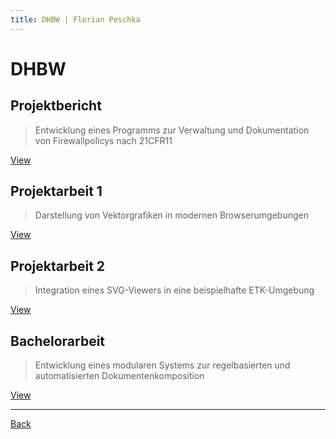 ```yaml
---
title: DHBW | Florian Peschka
---
```


# DHBW

## Projektbericht

> Entwicklung eines Programms zur Verwaltung und Dokumentation von Firewallpolicys nach 21CFR11

[View](./files/Projektbericht.pdf)

## Projektarbeit 1

> Darstellung von Vektorgrafiken in modernen Browserumgebungen

[View](./files/Projektarbeit%201.pdf)

## Projektarbeit 2

> Integration eines SVG-Viewers in eine beispielhafte ETK-Umgebung

[View](./files/Projektarbeit%202.pdf)

## Bachelorarbeit

> Entwicklung eines modularen Systems zur regelbasierten und automatisierten Dokumentenkomposition

[View](./files/Bachelorarbeit.pdf)

---

[Back](./index)
